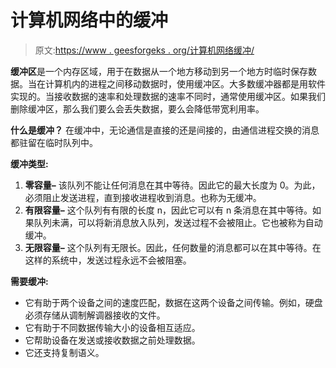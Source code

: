 # 计算机网络中的缓冲

> 原文:[https://www . geesforgeks . org/计算机网络缓冲/](https://www.geeksforgeeks.org/buffering-in-computer-network/)

**缓冲区**是一个内存区域，用于在数据从一个地方移动到另一个地方时临时保存数据。当在计算机内的进程之间移动数据时，使用缓冲区。大多数缓冲器都是用软件实现的。当接收数据的速率和处理数据的速率不同时，通常使用缓冲区。如果我们删除缓冲区，那么我们要么会丢失数据，要么会降低带宽利用率。

**什么是缓冲？**
在缓冲中，无论通信是直接的还是间接的，由通信进程交换的消息都驻留在临时队列中。

**缓冲类型:**

1.  **零容量–**
    该队列不能让任何消息在其中等待。因此它的最大长度为 0。为此，必须阻止发送进程，直到接收进程收到消息。也称为无缓冲。
2.  **有限容量–**
    这个队列有有限的长度 n，因此它可以有 n 条消息在其中等待。如果队列未满，可以将新消息放入队列，发送过程不会被阻止。它也被称为自动缓冲。
3.  **无限容量–**
    这个队列有无限长。因此，任何数量的消息都可以在其中等待。在这样的系统中，发送过程永远不会被阻塞。

**需要缓冲:**

*   它有助于两个设备之间的速度匹配，数据在这两个设备之间传输。例如，硬盘必须存储从调制解调器接收的文件。
*   它有助于不同数据传输大小的设备相互适应。
*   它帮助设备在发送或接收数据之前处理数据。
*   它还支持复制语义。